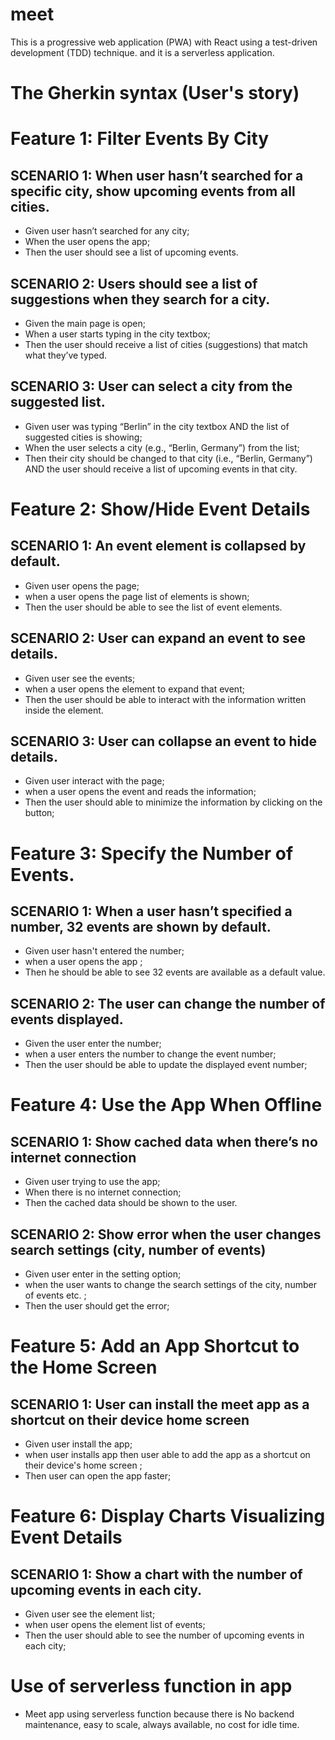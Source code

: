 # meet
This is a progressive web application (PWA) with React using a test-driven development (TDD) technique.
and it is a serverless application.

# The Gherkin syntax (User's story)

# Feature 1: Filter Events By City
## SCENARIO 1: When user hasn’t searched for a specific city, show upcoming events from all cities.
- Given user hasn’t searched for any city;
- When the user opens the app;
- Then the user should see a list of upcoming events.

## SCENARIO 2: Users should see a list of suggestions when they search for a city.
- Given the main page is open;
- When a user starts typing in the city textbox;
- Then the user should receive a list of cities (suggestions) that match what they’ve typed.

## SCENARIO 3: User can select a city from the suggested list.
- Given user was typing “Berlin” in the city textbox AND the list of suggested cities is showing;
- When the user selects a city (e.g., “Berlin, Germany”) from the list;
- Then their city should be changed to that city (i.e., “Berlin, Germany”) AND the user should receive a list of upcoming events in that city.

# Feature 2: Show/Hide Event Details
## SCENARIO 1: An event element is collapsed by default.
- Given user opens the page;
- when a user opens the page list of elements is shown;
- Then the user should be able to see the list of event elements.

## SCENARIO 2: User can expand an event to see details.
- Given user see the events;
- when a user opens the element to expand that event;
- Then the user should be able to interact with the information written inside the element.

## SCENARIO 3: User can collapse an event to hide details.
- Given user interact with the page;
- when a user opens the event and reads the information;
- Then the user should able to minimize the information by clicking on the button;

# Feature 3: Specify the Number of Events.

## SCENARIO 1: When a user hasn’t specified a number, 32 events are shown by default.
- Given user hasn't entered the number;
- when a user opens the app ;
- Then he should be able to see 32 events are available as a default value.

## SCENARIO 2: The user can change the number of events displayed.
- Given the user enter the number;
- when a user enters the number to change the event number;
- Then the user should be able to update the displayed event number;

# Feature 4: Use the App When Offline
  
## SCENARIO 1: Show cached data when there’s no internet connection
- Given user trying to use the app;
- When there is no internet connection;
- Then the cached data should be shown to the user.

## SCENARIO 2: Show error when the user changes search settings (city, number of events)
- Given user enter in the setting option;
- when the user wants to change the search settings of the city, number of events etc. ;
- Then the user should get the error;

# Feature 5: Add an App Shortcut to the Home Screen
  
## SCENARIO 1: User can install the meet app as a shortcut on their device home screen
- Given user install the app;
- when user installs app then user able to add the app as a shortcut on their device's home screen ;
- Then user can open the app faster;

# Feature 6: Display Charts Visualizing Event Details
  
## SCENARIO 1: Show a chart with the number of upcoming events in each city.
- Given user see the element list;
- when user opens the element list of events;
- Then the user should able to see the number of upcoming events in each city;

# Use of serverless function in app
- Meet app using serverless function because there is No backend maintenance,
  easy to scale, always available, no cost for idle time.
  












